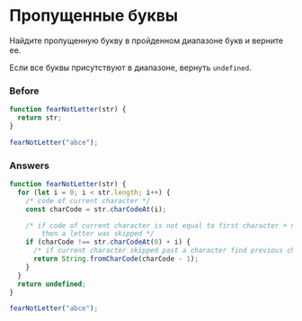 # Пропущенные буквы
Найдите пропущенную букву в пройденном диапазоне букв и верните ее.

Если все буквы присутствуют в диапазоне, вернуть `undefined`.
### Before
```javascript
function fearNotLetter(str) {
  return str;
}

fearNotLetter("abce");
```
### Answers
```javascript
function fearNotLetter(str) {
  for (let i = 0; i < str.length; i++) {
    /* code of current character */
    const charCode = str.charCodeAt(i);

    /* if code of current character is not equal to first character + no of iteration
        then a letter was skipped */
    if (charCode !== str.charCodeAt(0) + i) {
      /* if current character skipped past a character find previous character and return */
      return String.fromCharCode(charCode - 1);
    }
  }
  return undefined;
}

fearNotLetter("abce");
```
